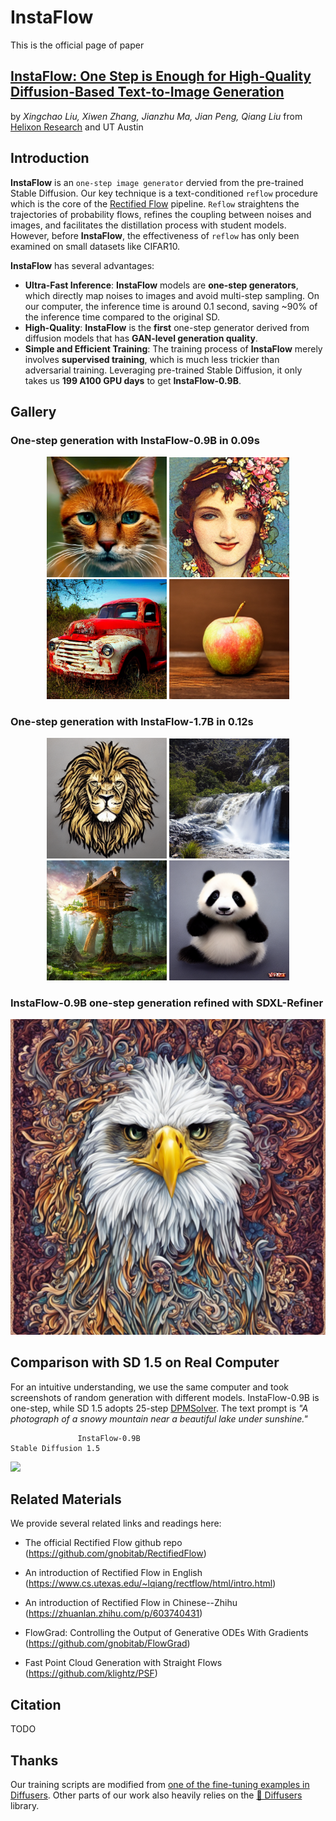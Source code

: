# InstaFlow

This is the official page of paper
## [InstaFlow: One Step is Enough for High-Quality Diffusion-Based Text-to-Image Generation]()
by *Xingchao Liu, Xiwen Zhang, Jianzhu Ma, Jian Peng, Qiang Liu* from [Helixon Research](https://www.helixon.com/) and UT Austin

## Introduction

**InstaFlow** is an ```one-step image generator``` dervied from the pre-trained Stable Diffusion. Our key technique is a text-conditioned ```reflow``` procedure which is the core of the [Rectified Flow](https://github.com/gnobitab/RectifiedFlow) pipeline. ```Reflow``` straightens the trajectories of probability flows, refines the coupling between noises and images, and facilitates the distillation process with student models. However, before **InstaFlow**, the effectiveness of ```reflow``` has only been examined on small datasets like CIFAR10. 

**InstaFlow** has several advantages: 
- **Ultra-Fast Inference**: **InstaFlow** models are **one-step generators**, which directly map noises to images and avoid multi-step sampling. On our computer, the inference time is around 0.1 second, saving ~90% of the inference time compared to the original SD.
- **High-Quality**: **InstaFlow** is the **first** one-step generator derived from diffusion models that has **GAN-level generation quality**.
- **Simple and Efficient Training**: The training process of **InstaFlow** merely involves **supervised training**, which is much less trickier than adversarial training. Leveraging pre-trained Stable Diffusion, it only takes us **199 A100 GPU days** to get **InstaFlow-0.9B**.  
 

## Gallery

### One-step generation with InstaFlow-0.9B in 0.09s

<p align="middle">
  <img src='github_misc/gallery/09B_img_1.png' width='192'>
  <img src='github_misc/gallery/09B_img_2.png' width='192'>
  <img src='github_misc/gallery/09B_img_3.png' width='192'>
  <img src='github_misc/gallery/09B_img_4.png' width='192'>
</p>

### One-step generation with InstaFlow-1.7B in 0.12s

<p align="middle">
  <img src='github_misc/gallery/17B_img_1.png' width='192'>
  <img src='github_misc/gallery/17B_img_2.png' width='192'>
  <img src='github_misc/gallery/17B_img_3.png' width='192'>
  <img src='github_misc/gallery/17B_img_4.png' width='192'>
</p>

### InstaFlow-0.9B one-step generation refined with SDXL-Refiner

<p align="middle">
  <img src='github_misc/gallery/09B_refine.png' width='512'>
</p>

## Comparison with SD 1.5 on Real Computer

For an intuitive understanding, we use the same computer and took screenshots of random generation with different models. InstaFlow-0.9B is one-step, while SD 1.5 adopts 25-step [DPMSolver](https://github.com/LuChengTHU/dpm-solver). The text prompt is *"A photograph of a snowy mountain near a beautiful lake under sunshine."*


                   InstaFlow-0.9B                                              Stable Diffusion 1.5

![](github_misc/comparison.gif)

## Related Materials

We provide several related links and readings here:

* The official Rectified Flow github repo (https://github.com/gnobitab/RectifiedFlow)

* An introduction of Rectified Flow in English (https://www.cs.utexas.edu/~lqiang/rectflow/html/intro.html)

* An introduction of Rectified Flow in Chinese--Zhihu (https://zhuanlan.zhihu.com/p/603740431)

* FlowGrad: Controlling the Output of Generative ODEs With Gradients (https://github.com/gnobitab/FlowGrad)

* Fast Point Cloud Generation with Straight Flows (https://github.com/klightz/PSF)

## Citation

TODO

## Thanks

Our training scripts are modified from [one of the fine-tuning examples in Diffusers](https://github.com/huggingface/diffusers/blob/main/examples/text_to_image/train_text_to_image.py).
Other parts of our work also heavily relies on the [🤗 Diffusers](https://github.com/huggingface/diffusers) library.


